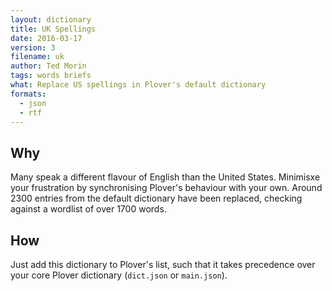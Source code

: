 ```yaml
---
layout: dictionary
title: UK Spellings
date: 2016-03-17
version: 3
filename: uk
author: Ted Morin
tags: words briefs
what: Replace US spellings in Plover's default dictionary
formats:
  - json
  - rtf
---
```


## Why

Many speak a different flavour of English than the United States. Minimisxe your
frustration by synchronising Plover's behaviour with your own. Around 2300
entries from the default dictionary have been replaced, checking against a
wordlist of over 1700 words.

## How

Just add this dictionary to Plover's list, such that it takes precedence over
your core Plover dictionary (`dict.json` or `main.json`).
